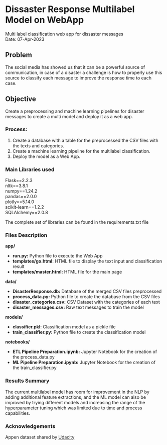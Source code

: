 # Dissaster Response Multilabel Model on WebApp
Multi label classification web app for dissaster messages <br>
Date: 07-Apr-2023

## Problem
The social media has showed us that it can be a powerful source of communication, in case of a disaster a challenge is how to properly use this source to classify each message to improve the response time to each case.

## Objective
Create a preprocessing and machine learning pipelines for disaster messages to create a multi model and deploy it as a web app.

### Process:
1. Create a database with a table for the preprocessed the CSV files with the texts and categories.
2. Create a machine learning pipeline for the multilabel classification.
3. Deploy the model as a Web App.

### Main Libraries used
Flask==2.2.3 <br>
nltk==3.8.1 <br> 
numpy==1.24.2 <br>
pandas==2.0.0 <br>
plotly==5.14.0 <br>
scikit-learn==1.2.2 <br>
SQLAlchemy==2.0.8 <br>

The complete set of libraries can be found in the requirements.txt file

### Files Description
</ul>
<b>app/</b>
<ul>
  <li><b>run.py:</b> Python file to execute the Web App</li>
  <li><b>templates/go.html:</b> HTML file to display the text input and classification result</li>
  <li><b>templates/master.html:</b> HTML file for the main page</li>
</ul>
<b>data/</b>
<ul>
  <li><b>DisasterResponse.db:</b> Database of the merged CSV files preprocessed</li>
  <li><b>process_data.py:</b> Python file to create the database from the CSV files</li>
  <li><b>disaster_categories.csv:</b> CSV Dataset with the categories of each text</li>
  <li><b>disaster_messages.csv:</b> Raw text messages to train the model</li>
</ul>
<b>models/</b>
<ul>
  <li><b>classifier.pkl:</b> Classification model as a pickle file</li>
  <li><b>train_classifier.py:</b> Python file to create the classification model</li>
</ul>
<b>notebooks/</b>
<ul>
  <li><b>ETL Pipeline Preparation.ipynb:</b> Jupyter Notebook for the creation of the process_data.py</li>
  <li><b>ML Pipeline Preparation.ipynb:</b> Jupyter Notebook for the creation of the train_classifier.py</li>
</ul>

### Results Summary
The current multilabel model has room for improvement in the NLP by adding additional feature extractions, and the ML model can also be improved by trying different models and increasing the range of the hyperparameter tuning which was limited due to time and process capabilities.

### Acknowledgements
Appen dataset shared by [Udacity](http://udacity.com/)
